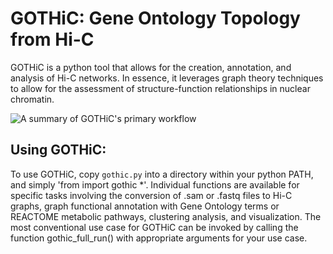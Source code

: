 # GOTHiC: Gene Ontology Topology from Hi-C

GOTHiC is a python tool that allows for the creation, annotation, and analysis of Hi-C networks. In essence, it leverages graph theory techniques to allow for the assessment of structure-function relationships in nuclear chromatin.

![A summary of GOTHiC's primary workflow](https://github.com/LavalleeAdamLab/GOTHiC/assets/61287366/149230a2-7836-45a2-98e8-8491aedda2da)

## Using GOTHiC:
To use GOTHiC, copy `gothic.py` into a directory within your python PATH, and simply 'from import gothic *'. Individual functions are available for specific tasks involving the conversion of .sam or .fastq files to Hi-C graphs, graph functional annotation with Gene Ontology terms or REACTOME metabolic pathways, clustering analysis, and visualization. The most conventional use case for GOTHiC can be invoked by calling the function gothic_full_run() with appropriate arguments for your use case.




